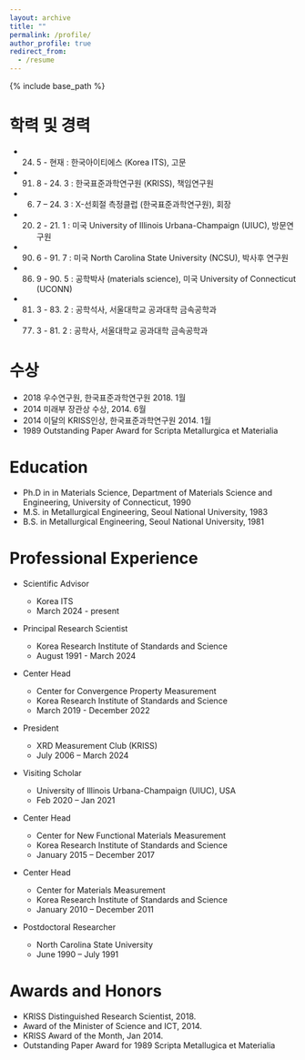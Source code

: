 ```yaml
---
layout: archive
title: ""
permalink: /profile/
author_profile: true
redirect_from:
  - /resume
---
```


{% include base_path %}

학력 및 경력
======
* 24. 5 - 현재 	: 한국아이티에스 (Korea ITS), 고문	
* 91. 8 - 24. 3	: 한국표준과학연구원 (KRISS), 책임연구원
* 06. 7 – 24. 3	: X-선회절 측정클럽 (한국표준과학연구원), 회장
* 20. 2 - 21. 1 	: 미국 University of Illinois Urbana-Champaign (UIUC), 방문연구원
* 90. 6 - 91. 7 	: 미국 North Carolina State University (NCSU), 박사후 연구원
* 86. 9 - 90. 5	: 공학박사 (materials science), 미국 University of Connecticut (UCONN)
* 81. 3 - 83. 2	: 공학석사, 서울대학교 공과대학 금속공학과
* 77. 3 - 81. 2	: 공학사, 서울대학교 공과대학 금속공학과

수상
======
* 2018 우수연구원, 한국표준과학연구원 2018. 1월
* 2014 미래부 장관상 수상, 2014. 6월
* 2014 이달의 KRISS인상, 한국표준과학연구원 2014. 1월
* 1989 Outstanding Paper Award for Scripta Metallurgica et Materialia



Education
======
* Ph.D in in Materials Science, Department of Materials Science and Engineering, University of Connecticut, 1990
* M.S. in Metallurgical Engineering, Seoul National University, 1983
* B.S. in Metallurgical Engineering, Seoul National University, 1981

Professional Experience
======
* Scientific Advisor
  * Korea ITS
  * March 2024 - present

* Principal Research Scientist
  * Korea Research Institute of Standards and Science
  * August 1991 - March 2024

* Center Head
  * Center for Convergence Property Measurement
  * Korea Research Institute of Standards and Science
  * March 2019 - December 2022

* President 
  * XRD Measurement Club (KRISS)
  * July 2006 – March 2024

* Visiting Scholar 
  * University of Illinois Urbana-Champaign (UIUC), USA
  * Feb 2020 – Jan 2021

* Center Head
  * Center for New Functional Materials Measurement
  * Korea Research Institute of Standards and Science
  * January 2015 – December 2017

* Center Head
  * Center for Materials Measurement
  * Korea Research Institute of Standards and Science
  * January 2010 – December 2011

* Postdoctoral Researcher
  * North Carolina State University
  * June 1990 – July 1991

  
Awards and Honors
======
* KRISS Distinguished Research Scientist, 2018.
* Award of the Minister of Science and ICT, 2014.
* KRISS Award of the Month, Jan 2014.
* Outstanding Paper Award for 1989 Scripta Metallugica et Materialia
